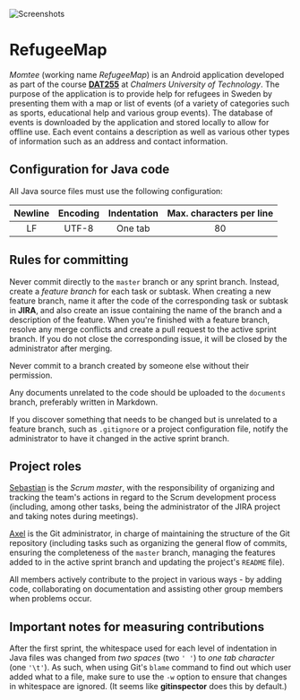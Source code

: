 ![Screenshots](https://raw.githubusercontent.com/drualsk/RefugeeMap/documents/Screenshots.png)

# RefugeeMap
*Momtee* (working name *RefugeeMap*) is an Android application developed as part of the course [**DAT255**](https://github.com/hburden/DAT255 "Course page") at *Chalmers University of Technology*.
The purpose of the application is to provide help for refugees in Sweden by presenting them with a map or list of events (of a variety of categories such as sports, educational help and various group events).
The database of events is downloaded by the application and stored locally to allow for offline use.
Each event contains a description as well as various other types of information such as an address and contact information.

## Configuration for Java code
All Java source files must use the following configuration:

| Newline | Encoding | Indentation | Max. characters per line    |
|:-------:|:--------:|:-----------:|:---------------------------:|
| LF      | UTF-8    | One tab     | 80                          |

## Rules for committing
Never commit directly to the `master` branch or any sprint branch.
Instead, create a *feature branch* for each task or subtask.
When creating a new feature branch, name it after the code of the corresponding task or subtask in **JIRA**, and also create an issue containing the name of the branch and a description of the feature.
When you're finished with a feature branch, resolve any merge conflicts and create a pull request to the active sprint branch.
If you do not close the corresponding issue, it will be closed by the administrator after merging.

Never commit to a branch created by someone else without their permission.

Any documents unrelated to the code should be uploaded to the `documents` branch, preferably written in Markdown.

If you discover something that needs to be changed but is unrelated to a feature branch, such as `.gitignore` or a project configuration file, notify the administrator to have it changed in the active sprint branch.

## Project roles
[Sebastian](https://github.com/sebbehebbe) is the *Scrum master*, with the responsibility of organizing and tracking the team's actions in regard to the Scrum development process (including, among other tasks, being the administrator of the JIRA project and taking notes during meetings).

[Axel](https://github.com/drualsk) is the Git administrator, in charge of maintaining the structure of the Git repository (including tasks such as organizing the general flow of commits, ensuring the completeness of the `master` branch, managing the features added to in the active sprint branch and updating the project's `README` file).

All members actively contribute to the project in various ways - by adding code, collaborating on documentation and assisting other group members when problems occur.

## Important notes for measuring contributions
After the first sprint, the whitespace used for each level of indentation in Java files was changed from *two spaces* (two `' '`) to *one tab character* (one `'\t'`). As such, when using Git's `blame` command to find out which user added what to a file, make sure to use the `-w` option to ensure that changes in whitespace are ignored. (It seems like **gitinspector** does this by default.)
